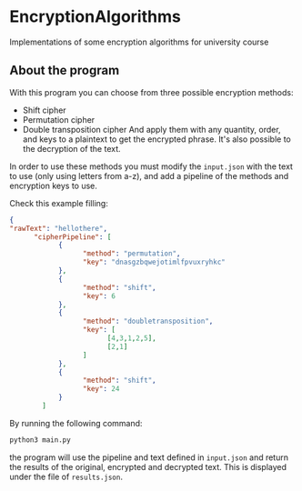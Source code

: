 # EncryptionAlgorithms
Implementations of some encryption algorithms for  university course

## About the program
With this program you can choose from three possible encryption methods:
  - Shift cipher
  - Permutation cipher
  - Double transposition cipher
And apply them with any quantity, order, and keys to a plaintext to get the encrypted phrase. It's also possible to the decryption of the text.

In order to use these methods you must modify the `input.json` with the text to use (only using letters from a-z), and add a pipeline of the methods and encryption keys to use.

Check this example filling:

```json
{
"rawText": "hellothere",
      "cipherPipeline": [
            {
                  "method": "permutation",
                  "key": "dnasgzbqwejotimlfpvuxryhkc"
            },
            {
                  "method": "shift",
                  "key": 6
            },
            {
                  "method": "doubletransposition",
                  "key": [
                        [4,3,1,2,5],
                        [2,1]
                  ]
            },
            {
                  "method": "shift",
                  "key": 24
            }
        ]
```

By running the following command:
```bash
python3 main.py
```
the program will use the pipeline and text defined in `input.json` and return the results of the original, encrypted and decrypted text. This is displayed under the file of `results.json`.

###
